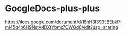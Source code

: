 # GoogleDocs-plus-plus

https://docs.google.com/document/d/1BhH3I3939BEbkP-mi45q4p6H9NstvNBXtYbmc7OWGd0/edit?usp=sharing 

